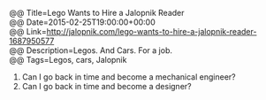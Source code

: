 @@ Title=Lego Wants to Hire a Jalopnik Reader  
@@ Date=2015-02-25T19:00:00+00:00  
@@ Link=http://jalopnik.com/lego-wants-to-hire-a-jalopnik-reader-1687950577  
@@ Description=Legos. And Cars. For a job.  
@@ Tags=Legos, cars, Jalopnik  

1. Can I go back in time and become a mechanical engineer?
2. Can I go back in time and become a designer?